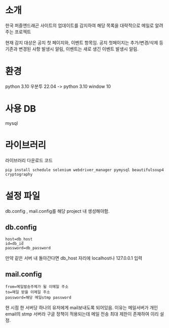 # 소개

한국 퍼즐앤드래곤 사이트의 업데이트를 감지하여 해당 목록을 대략적으로 메일로 알려주는 프로젝트

현재 감지 대상은 공지 첫 페이지와, 이벤트 항목임.  공지 첫페이지는 추가/변경/삭제 등 기존과 변경된 사항 발생시 알림, 이벤트는 새로 생긴 이벤트 발생시 알림.

# 환경
python 3.10
우분투 22.04
->  python 3.10 window 10

# 사용 DB 
mysql

# 라이브러리
라이브러리 다운로드 코드
```
pip install schedule selenium webdriver_manager pymysql beautifulsoup4 cryptography
```

# 설정 파일
db.config , mail.config를 해당 project 내 생성해야함.

## db.config
```
host=db_host
id=db_id
password=db_password
```
만약 같은 서버 내 돌아간다면 db_host 자리에 localhost나 127.0.0.1 입력
  
## mail.config
```
from=메일발송주체가 될 이메일 주소
to=메일 받을 이메일 주소
password=해당 메일stmp password
```

현 시점 한 서버당 하나의 유저에게 mail보내도록 되어있음. 이유는 메일서버가 개인 email의 stmp 서버라 구글 정책이 적용되는데 메일 전송 최대 제한이 존재하여 이리 설정.

